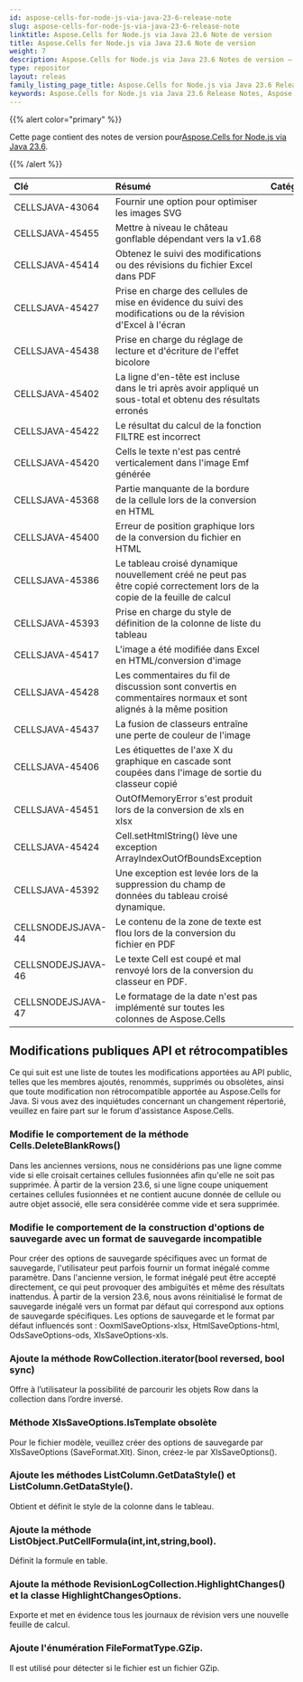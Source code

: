 ```yaml
---
id: aspose-cells-for-node-js-via-java-23-6-release-note
slug: aspose-cells-for-node-js-via-java-23-6-release-note
linktitle: Aspose.Cells for Node.js via Java 23.6 Note de version
title: Aspose.Cells for Node.js via Java 23.6 Note de version
weight: 7
description: Aspose.Cells for Node.js via Java 23.6 Notes de version – les dernières améliorations, nouvelles fonctionnalités et correctifs
type: repositor
layout: releas
family_listing_page_title: Aspose.Cells for Node.js via Java 23.6 Release Note
keywords: Aspose.Cells for Node.js via Java 23.6 Release Notes, Aspose.Cells for Node.js via Java 23.6 updates and fixe
---
```

{{% alert color="primary" %}}

 Cette page contient des notes de version pour[Aspose.Cells for Node.js via Java 23.6](https://releases.aspose.com/cells/nodejs/new-releases/aspose.cells-for-node.js-via-java-23.6/).

{{% /alert %}}

|**Clé**|**Résumé**|**Catégorie**|
| :- | :- | :- |
|CELLSJAVA-43064| Fournir une option pour optimiser les images SVG|
|CELLSJAVA-45455|Mettre à niveau le château gonflable dépendant vers la v1.68|
|CELLSJAVA-45414|Obtenez le suivi des modifications ou des révisions du fichier Excel dans PDF|
|CELLSJAVA-45427|Prise en charge des cellules de mise en évidence du suivi des modifications ou de la révision d'Excel à l'écran|
|CELLSJAVA-45438|Prise en charge du réglage de lecture et d'écriture de l'effet bicolore|
|CELLSJAVA-45402|La ligne d'en-tête est incluse dans le tri après avoir appliqué un sous-total et obtenu des résultats erronés|
|CELLSJAVA-45422|Le résultat du calcul de la fonction FILTRE est incorrect|
|CELLSJAVA-45420|Cells le texte n'est pas centré verticalement dans l'image Emf générée|
|CELLSJAVA-45368|Partie manquante de la bordure de la cellule lors de la conversion en HTML|
|CELLSJAVA-45400|Erreur de position graphique lors de la conversion du fichier en HTML|
|CELLSJAVA-45386|Le tableau croisé dynamique nouvellement créé ne peut pas être copié correctement lors de la copie de la feuille de calcul|
|CELLSJAVA-45393|Prise en charge du style de définition de la colonne de liste du tableau|
|CELLSJAVA-45417|L'image a été modifiée dans Excel en HTML/conversion d'image|
|CELLSJAVA-45428|Les commentaires du fil de discussion sont convertis en commentaires normaux et sont alignés à la même position|
|CELLSJAVA-45437|La fusion de classeurs entraîne une perte de couleur de l'image|
|CELLSJAVA-45406|Les étiquettes de l'axe X du graphique en cascade sont coupées dans l'image de sortie du classeur copié|
|CELLSJAVA-45451|OutOfMemoryError s'est produit lors de la conversion de xls en xlsx|
|CELLSJAVA-45424|Cell.setHtmlString() lève une exception ArrayIndexOutOfBoundsException|
|CELLSJAVA-45392|Une exception est levée lors de la suppression du champ de données du tableau croisé dynamique.|
|CELLSNODEJSJAVA-44|Le contenu de la zone de texte est flou lors de la conversion du fichier en PDF|
|CELLSNODEJSJAVA-46|Le texte Cell est coupé et mal renvoyé lors de la conversion du classeur en PDF.|
|CELLSNODEJSJAVA-47|Le formatage de la date n'est pas implémenté sur toutes les colonnes de Aspose.Cells|

##  **Modifications publiques API et rétrocompatibles**

Ce qui suit est une liste de toutes les modifications apportées au API public, telles que les membres ajoutés, renommés, supprimés ou obsolètes, ainsi que toute modification non rétrocompatible apportée au Aspose.Cells for Java. Si vous avez des inquiétudes concernant un changement répertorié, veuillez en faire part sur le forum d'assistance Aspose.Cells.

###  **Modifie le comportement de la méthode Cells.DeleteBlankRows()**

Dans les anciennes versions, nous ne considérions pas une ligne comme vide si elle croisait certaines cellules fusionnées afin qu'elle ne soit pas supprimée. À partir de la version 23.6, si une ligne coupe uniquement certaines cellules fusionnées et ne contient aucune donnée de cellule ou autre objet associé, elle sera considérée comme vide et sera supprimée.

###  **Modifie le comportement de la construction d'options de sauvegarde avec un format de sauvegarde incompatible**

Pour créer des options de sauvegarde spécifiques avec un format de sauvegarde, l'utilisateur peut parfois fournir un format inégalé comme paramètre. Dans l'ancienne version, le format inégalé peut être accepté directement, ce qui peut provoquer des ambiguïtés et même des résultats inattendus. À partir de la version 23.6, nous avons réinitialisé le format de sauvegarde inégalé vers un format par défaut qui correspond aux options de sauvegarde spécifiques. Les options de sauvegarde et le format par défaut influencés sont : OoxmlSaveOptions-xlsx, HtmlSaveOptions-html, OdsSaveOptions-ods, XlsSaveOptions-xls.

###  **Ajoute la méthode RowCollection.iterator(bool reversed, bool sync)**

Offre à l’utilisateur la possibilité de parcourir les objets Row dans la collection dans l’ordre inversé.

###  **Méthode XlsSaveOptions.IsTemplate obsolète**

Pour le fichier modèle, veuillez créer des options de sauvegarde par XlsSaveOptions (SaveFormat.Xlt). Sinon, créez-le par XlsSaveOptions().

###  **Ajoute les méthodes ListColumn.GetDataStyle() et ListColumn.GetDataStyle().**

Obtient et définit le style de la colonne dans le tableau.

###  **Ajoute la méthode ListObject.PutCellFormula(int,int,string,bool).**

Définit la formule en table.

###  **Ajoute la méthode RevisionLogCollection.HighlightChanges() et la classe HighlightChangesOptions.**

Exporte et met en évidence tous les journaux de révision vers une nouvelle feuille de calcul.

###  **Ajoute l'énumération FileFormatType.GZip.**

Il est utilisé pour détecter si le fichier est un fichier GZip.